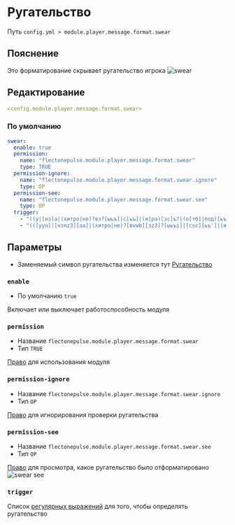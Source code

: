 # Ругательство
Путь `config.yml > module.player.message.format.swear`

## Пояснение
Это форматирование скрывает ругательство игрока
![swear](/swear.png)

## Редактирование
```yaml
<config.module.player.message.format.swear>
```

### По умолчанию
```yaml
swear:
  enable: true
  permission:
    name: "flectonepulse.module.player.message.format.swear"
    type: TRUE
  permission-ignore:
    name: "flectonepulse.module.player.message.format.swear.ignore"
    type: OP
  permission-see:
    name: "flectonepulse.module.player.message.format.swear.see"
    type: OP
  trigger:
    - "((у|[нз]а|(хитро|не)?вз?[ыьъ]|с[ьъ]|(и|ра)[зс]ъ?|(о[тб]|под)[ьъ]?|(.\\B)+?[оаеи])?-?([её]б(?!о[рй])|и[пб][ае][тц]).*?|(н[иеа]|([дп]|верт)о|ра[зс]|з?а|с(ме)?|о(т|дно)?|апч)?-?ху([яйиеёю]|ли(?!ган)).*?|(в[зы]|(три|два|четыре)жды|(н|сук)а)?-?бл(я(?!(х|ш[кн]|мб)[ауеыио]).*?|[еэ][дт]ь?)|(ра[сз]|[зн]а|[со]|вы?|п(ере|р[оие]|од)|и[зс]ъ?|[ао]т)?п[иеё]зд.*?|(за)?п[ие]д[аое]?р([оа]м|(ас)?(ну.*?|и(ли)?[нщктл]ь?)?|(о(ч[еи])?|ас)?к(ой)|юг)[ауеы]?|манд([ауеыи](л(и[сзщ])?[ауеиы])?|ой|[ао]вошь?(е?к[ауе])?|юк(ов|[ауи])?)|муд([яаио].*?|е?н([ьюия]|ей))|мля([тд]ь)?|лять|([нз]а|по|пи)х|м[ао]л[ао]фь([яию]|[еёо]й))(?=[\\s,.:;\"']|$)"
    - "(([уyu]|[нзnz3][аa]|(хитро|не)?[вvwb][зz3]?[ыьъi]|[сsc][ьъ']|(и|[рpr][аa4])[зсzs]ъ?|([оo0][тбtb6]|[пp][оo0][дd9])[ьъ']?|(.\\B)+?[оаеиeo])?-?([еёe][бb6](?!о[рй])|и[пб][ае][тц]).*?|([нn][иеаaie]|([дпdp]|[вv][еe3][рpr][тt])[оo0]|[рpr][аa][зсzc3]|[з3z]?[аa]|с(ме)?|[оo0]([тt]|дно)?|апч)?-?[хxh][уuy]([яйиеёюuie]|ли(?!ган)).*?|([вvw][зы3z]|(три|два|четыре)жды|(н|[сc][уuy][кk])[аa])?-?[бb6][лl]([яy](?!(х|ш[кн]|мб)[ауеыио]).*?|[еэe][дтdt][ь']?)|([рp][аa][сзc3z]|[знzn][аa]|[соsc]|[вv][ыi]?|[пp]([еe][рpr][еe]|[рrp][оиioеe]|[оo0][дd])|и[зс]ъ?|[аоao][тt])?[пpn][иеёieu][зz3][дd9].*?|([зz3][аa])?[пp][иеieu][дd][аоеaoe]?[рrp](ну.*?|[оаoa][мm]|([аa][сcs])?([иiu]([лl][иiu])?[нщктлtlsn]ь?)?|([оo](ч[еиei])?|[аa][сcs])?[кk]([оo]й)?|[юu][гg])[ауеыauyei]?|[мm][аa][нnh][дd]([ауеыayueiи]([лl]([иi][сзc3щ])?[ауеыauyei])?|[оo][йi]|[аоao][вvwb][оo](ш|sh)[ь']?([e]?[кk][ауеayue])?|юк(ов|[ауи])?)|[мm][уuy][дd6]([яyаиоaiuo0].*?|[еe]?[нhn]([ьюия'uiya]|ей))|мля([тд]ь)?|лять|([нз]а|по|пи)х|м[ао]л[ао]фь([яию]|[её]й))(?=[\\s,.:;\"']|$)"
```

## Параметры

- Заменяемый символ ругательства изменяется тут [Ругательство](/ru/messages/ru_ru/module/player/message/swear/)

### `enable`
- По умолчанию `true`

Включает или выключает работоспособность модуля

### `permission`
- Название `flectonepulse.module.player.message.format.swear`
- Тип `TRUE`

[Право](/ru/config/module/#пояснение) для использования модуля

### `permission-ignore`
- Название `flectonepulse.module.player.message.format.swear.ignore`
- Тип `OP`

[Право](/ru/config/module/#пояснение) для игнорирования проверки ругательства

### `permission-see`
- Название `flectonepulse.module.player.message.format.swear.see`
- Тип `OP`

[Право](/ru/config/module/#пояснение) для просмотра, какое ругательство было отформатировано
![swear see](/swearsee.png)


### `trigger`

Список [регулярных выражений](https://javarush.com/groups/posts/regulyarnye-vyrazheniya-v-java) для того, чтобы определять ругательство